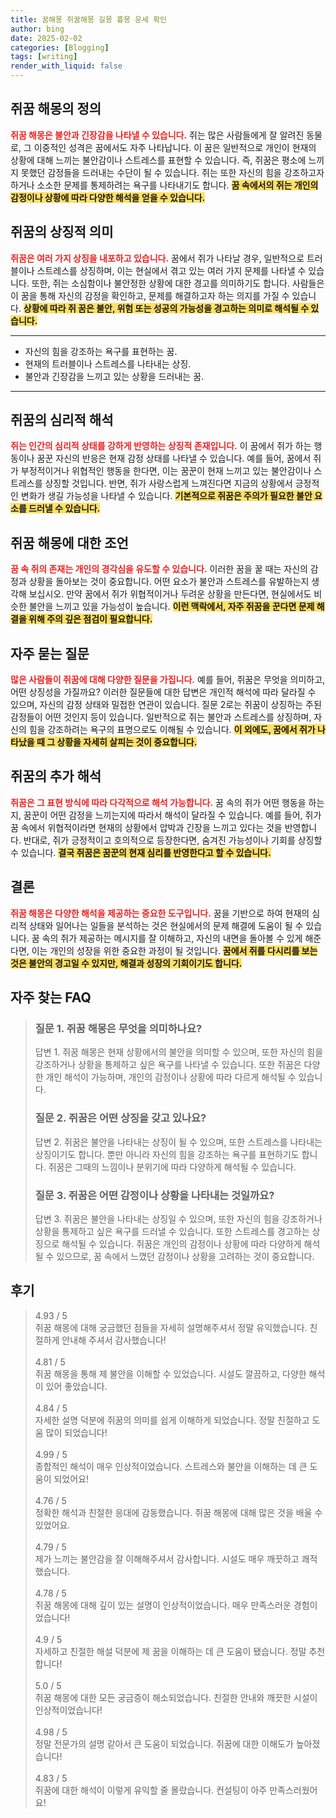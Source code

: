 ```yaml
---
title: 꿈해몽 쥐꿈해몽 길몽 흉몽 운세 확인
author: bing
date: 2025-02-02
categories: [Blogging]
tags: [writing]
render_with_liquid: false
---
```



<h2 id='쥐꿈_해몽_정의'>쥐꿈 해몽의 정의</h2>

<p><b><span style="color: #ee2323;">쥐꿈 해몽은 불안과 긴장감을 나타낼 수 있습니다.</span></b> 쥐는 많은 사람들에게 잘 알려진 동물로, 그 이중적인 성격은 꿈에서도 자주 나타납니다. 이 꿈은 일반적으로 개인이 현재의 상황에 대해 느끼는 불안감이나 스트레스를 표현할 수 있습니다. 즉, 쥐꿈은 평소에 느끼지 못했던 감정들을 드러내는 수단이 될 수 있습니다. 쥐는 또한 자신의 힘을 강조하고자 하거나 소소한 문제를 통제하려는 욕구를 나타내기도 합니다. <b><span style="background-color: #ffe066;">꿈 속에서의 쥐는 개인의 감정이나 상황에 따라 다양한 해석을 얻을 수 있습니다.</span></b></p>

<h2 id='쥐꿈의_상징적_의미'>쥐꿈의 상징적 의미</h2>

<p><b><span style="color: #ee2323;">쥐꿈은 여러 가지 상징을 내포하고 있습니다.</span></b> 꿈에서 쥐가 나타날 경우, 일반적으로 트러블이나 스트레스를 상징하며, 이는 현실에서 겪고 있는 여러 가지 문제를 나타낼 수 있습니다. 또한, 쥐는 소심함이나 불안정한 상황에 대한 경고를 의미하기도 합니다. 사람들은 이 꿈을 통해 자신의 감정을 확인하고, 문제를 해결하고자 하는 의지를 가질 수 있습니다. <b><span style="background-color: #ffe066;">상황에 따라 쥐 꿈은 불안, 위험 또는 성공의 가능성을 경고하는 의미로 해석될 수 있습니다.</span></b></p>

<hr />

<ul>
    <li>자신의 힘을 강조하는 욕구를 표현하는 꿈.</li>
    <li>현재의 트러블이나 스트레스를 나타내는 상징.</li>
    <li>불안과 긴장감을 느끼고 있는 상황을 드러내는 꿈.</li>
</ul>

<hr />

<h2 id='쥐꿈의_심리적_해석'>쥐꿈의 심리적 해석</h2>

<p><b><span style="color: #ee2323;">쥐는 인간의 심리적 상태를 강하게 반영하는 상징적 존재입니다.</span></b> 이 꿈에서 쥐가 하는 행동이나 꿈꾼 자신의 반응은 현재 감정 상태를 나타낼 수 있습니다. 예를 들어, 꿈에서 쥐가 부정적이거나 위협적인 행동을 한다면, 이는 꿈꾼이 현재 느끼고 있는 불안감이나 스트레스를 상징할 것입니다. 반면, 쥐가 사랑스럽게 느껴진다면 지금의 상황에서 긍정적인 변화가 생길 가능성을 나타낼 수 있습니다. <b><span style="background-color: #ffe066;">기본적으로 쥐꿈은 주의가 필요한 불안 요소를 드러낼 수 있습니다.</span></b></p>

<h2 id='쥐꿈_해몽에_대한_조언'>쥐꿈 해몽에 대한 조언</h2>

<p><b><span style="color: #ee2323;">꿈 속 쥐의 존재는 개인의 경각심을 유도할 수 있습니다.</span></b> 이러한 꿈을 꿀 때는 자신의 감정과 상황을 돌아보는 것이 중요합니다. 어떤 요소가 불안과 스트레스를 유발하는지 생각해 보십시오. 만약 꿈에서 쥐가 위협적이거나 두려운 상황을 만든다면, 현실에서도 비슷한 불안을 느끼고 있을 가능성이 높습니다. <b><span style="background-color: #ffe066;">이런 맥락에서, 자주 쥐꿈을 꾼다면 문제 해결을 위해 주의 깊은 점검이 필요합니다.</span></b></p>

<h2 id='자주_묻는_질문'>자주 묻는 질문</h2>

<p><b><span style="color: #ee2323;">많은 사람들이 쥐꿈에 대해 다양한 질문을 가집니다.</span></b> 예를 들어, 쥐꿈은 무엇을 의미하고, 어떤 상징성을 가질까요? 이러한 질문들에 대한 답변은 개인적 해석에 따라 달라질 수 있으며, 자신의 감정 상태와 밀접한 연관이 있습니다. 질문 2로는 쥐꿈이 상징하는 주된 감정들이 어떤 것인지 등이 있습니다. 일반적으로 쥐는 불안과 스트레스를 상징하며, 자신의 힘을 강조하려는 욕구의 표명으로도 이해될 수 있습니다. <b><span style="background-color: #ffe066;">이 외에도, 꿈에서 쥐가 나타났을 때 그 상황을 자세히 살피는 것이 중요합니다.</span></b></p>

<h2 id='쥐꿈의_추가_해석'>쥐꿈의 추가 해석</h2>

<p><b><span style="color: #ee2323;">쥐꿈은 그 표현 방식에 따라 다각적으로 해석 가능합니다.</span></b> 꿈 속의 쥐가 어떤 행동을 하는지, 꿈꾼이 어떤 감정을 느끼는지에 따라서 해석이 달라질 수 있습니다. 예를 들어, 쥐가 꿈 속에서 위협적이라면 현재의 상황에서 압박과 긴장을 느끼고 있다는 것을 반영합니다. 반대로, 쥐가 긍정적이고 호의적으로 등장한다면, 숨겨진 가능성이나 기회를 상징할 수 있습니다. <b><span style="background-color: #ffe066;">결국 쥐꿈은 꿈꾼의 현재 심리를 반영한다고 할 수 있습니다.</span></b></p>

<h2 id='결론'>결론</h2>

<p><b><span style="color: #ee2323;">쥐꿈 해몽은 다양한 해석을 제공하는 중요한 도구입니다.</span></b> 꿈을 기반으로 하여 현재의 심리적 상태와 일어나는 일들을 분석하는 것은 현실에서의 문제 해결에 도움이 될 수 있습니다. 꿈 속의 쥐가 제공하는 메시지를 잘 이해하고, 자신의 내면을 돌아볼 수 있게 해준다면, 이는 개인의 성장을 위한 중요한 과정이 될 것입니다. <b><span style="background-color: #ffe066;">꿈에서 쥐를 다시리를 보는 것은 불안의 경고일 수 있지만, 해결과 성장의 기회이기도 합니다.</span></b></p>


<h2 id='자주_찾는_FAQ'>자주 찾는 FAQ</h2>
<div itemscope="" itemtype="https://schema.org/FAQPage"> 
<blockquote> 
<div itemscope="" itemprop="mainEntity" itemtype="https://schema.org/Question"> 
<h3 itemprop="name">질문 1. 쥐꿈 해몽은 무엇을 의미하나요?</h3> 
<div itemscope="" itemprop="acceptedAnswer" itemtype="https://schema.org/Answer"> 
<span itemprop="text"> 
<p>답변 1. 쥐꿈 해몽은 현재 상황에서의 불안을 의미할 수 있으며, 또한 자신의 힘을 강조하거나 상황을 통제하고 싶은 욕구를 나타낼 수 있습니다. 또한 쥐꿈은 다양한 개인 해석이 가능하며, 개인의 감정이나 상황에 따라 다르게 해석될 수 있습니다.</p> 
</span> 
</div> 
</div> 

<div itemscope="" itemprop="mainEntity" itemtype="https://schema.org/Question"> 
<h3 itemprop="name">질문 2. 쥐꿈은 어떤 상징을 갖고 있나요?</h3> 
<div itemscope="" itemprop="acceptedAnswer" itemtype="https://schema.org/Answer"> 
<span itemprop="text"> 
<p>답변 2. 쥐꿈은 불안을 나타내는 상징이 될 수 있으며, 또한 스트레스를 나타내는 상징이기도 합니다. 뿐만 아니라 자신의 힘을 강조하는 욕구를 표현하기도 합니다. 쥐꿈은 그때의 느낌이나 분위기에 따라 다양하게 해석될 수 있습니다.</p> 
</span> 
</div> 
</div> 

<div itemscope="" itemprop="mainEntity" itemtype="https://schema.org/Question"> 
<h3 itemprop="name">질문 3. 쥐꿈은 어떤 감정이나 상황을 나타내는 것일까요?</h3> 
<div itemscope="" itemprop="acceptedAnswer" itemtype="https://schema.org/Answer"> 
<span itemprop="text"> 
<p>답변 3. 쥐꿈은 불안을 나타내는 상징일 수 있으며, 또한 자신의 힘을 강조하거나 상황을 통제하고 싶은 욕구를 드러낼 수 있습니다. 또한 스트레스를 경고하는 상징으로 해석될 수 있습니다. 쥐꿈은 개인의 감정이나 상황에 따라 다양하게 해석될 수 있으므로, 꿈 속에서 느꼈던 감정이나 상황을 고려하는 것이 중요합니다.</p> 
</span> 
</div> 
</div> 
</blockquote> 
</div>
<h2 id='후기'>후기</h2>
<div itemscope itemtype="https://schema.org/Product">
  <blockquote>
  <div itemprop="review" itemscope itemtype="https://schema.org/Review">
      <div itemprop="reviewRating" itemscope itemtype="https://schema.org/Rating"> <span itemprop="ratingValue">4.93</span> / <span itemprop="bestRating">5</span> </div>
      <span itemprop="reviewBody">쥐꿈 해몽에 대해 궁금했던 점들을 자세히 설명해주셔서 정말 유익했습니다. 친절하게 안내해 주셔서 감사했습니다!</span>
  </div>
  <br>
  <div itemprop="review" itemscope itemtype="https://schema.org/Review">
      <div itemprop="reviewRating" itemscope itemtype="https://schema.org/Rating"> <span itemprop="ratingValue">4.81</span> / <span itemprop="bestRating">5</span> </div>
      <span itemprop="reviewBody">쥐꿈 해몽을 통해 제 불안을 이해할 수 있었습니다. 시설도 깔끔하고, 다양한 해석이 있어 좋았습니다.</span>
  </div>
  <br>
  <div itemprop="review" itemscope itemtype="https://schema.org/Review">
      <div itemprop="reviewRating" itemscope itemtype="https://schema.org/Rating"> <span itemprop="ratingValue">4.84</span> / <span itemprop="bestRating">5</span> </div>
      <span itemprop="reviewBody">자세한 설명 덕분에 쥐꿈의 의미를 쉽게 이해하게 되었습니다. 정말 친절하고 도움 많이 되었습니다!</span>
  </div>
  <br>
  <div itemprop="review" itemscope itemtype="https://schema.org/Review">
      <div itemprop="reviewRating" itemscope itemtype="https://schema.org/Rating"> <span itemprop="ratingValue">4.99</span> / <span itemprop="bestRating">5</span> </div>
      <span itemprop="reviewBody">종합적인 해석이 매우 인상적이었습니다. 스트레스와 불안을 이해하는 데 큰 도움이 되었어요!</span>
  </div>
  <br>
  <div itemprop="review" itemscope itemtype="https://schema.org/Review">
      <div itemprop="reviewRating" itemscope itemtype="https://schema.org/Rating"> <span itemprop="ratingValue">4.76</span> / <span itemprop="bestRating">5</span> </div>
      <span itemprop="reviewBody">정확한 해석과 친절한 응대에 감동했습니다. 쥐꿈 해몽에 대해 많은 것을 배울 수 있었어요.</span>
  </div>
  <br>
  <div itemprop="review" itemscope itemtype="https://schema.org/Review">
      <div itemprop="reviewRating" itemscope itemtype="https://schema.org/Rating"> <span itemprop="ratingValue">4.79</span> / <span itemprop="bestRating">5</span> </div>
      <span itemprop="reviewBody">제가 느끼는 불안감을 잘 이해해주셔서 감사합니다. 시설도 매우 깨끗하고 쾌적했습니다.</span>
  </div>
  <br>
  <div itemprop="review" itemscope itemtype="https://schema.org/Review">
      <div itemprop="reviewRating" itemscope itemtype="https://schema.org/Rating"> <span itemprop="ratingValue">4.78</span> / <span itemprop="bestRating">5</span> </div>
      <span itemprop="reviewBody">쥐꿈 해몽에 대해 깊이 있는 설명이 인상적이었습니다. 매우 만족스러운 경험이었습니다!</span>
  </div>
  <br>
  <div itemprop="review" itemscope itemtype="https://schema.org/Review">
      <div itemprop="reviewRating" itemscope itemtype="https://schema.org/Rating"> <span itemprop="ratingValue">4.9</span> / <span itemprop="bestRating">5</span> </div>
      <span itemprop="reviewBody">자세하고 친절한 해설 덕분에 제 꿈을 이해하는 데 큰 도움이 됐습니다. 정말 추천합니다!</span>
  </div>
  <br>
  <div itemprop="review" itemscope itemtype="https://schema.org/Review">
      <div itemprop="reviewRating" itemscope itemtype="https://schema.org/Rating"> <span itemprop="ratingValue">5.0</span> / <span itemprop="bestRating">5</span> </div>
      <span itemprop="reviewBody">쥐꿈 해몽에 대한 모든 궁금증이 해소되었습니다. 친절한 안내와 깨끗한 시설이 인상적이었습니다!</span>
  </div>
  <br>
  <div itemprop="review" itemscope itemtype="https://schema.org/Review">
      <div itemprop="reviewRating" itemscope itemtype="https://schema.org/Rating"> <span itemprop="ratingValue">4.98</span> / <span itemprop="bestRating">5</span> </div>
      <span itemprop="reviewBody">정말 전문가의 설명 같아서 큰 도움이 되었습니다. 쥐꿈에 대한 이해도가 높아졌습니다!</span>
  </div>
  <br>
  <div itemprop="review" itemscope itemtype="https://schema.org/Review">
      <div itemprop="reviewRating" itemscope itemtype="https://schema.org/Rating"> <span itemprop="ratingValue">4.83</span> / <span itemprop="bestRating">5</span> </div>
      <span itemprop="reviewBody">쥐꿈에 대한 해석이 이렇게 유익할 줄 몰랐습니다. 컨설팅이 아주 만족스러웠어요!</span>
  </div>
  </blockquote>
</div>
